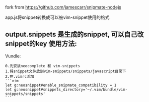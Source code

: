fork from https://github.com/jamescarr/snipmate-nodejs

app.js将snippet转换成可以被vim-snippet使用的格式

output.snippets 是生成的snippet, 可以自己改snippet的key
使用方法:
---
Vundle:

	0.先安装neocomplete 和 vim-snippets
	1.将snippet文件放到vim-snippets/snippets/javascript目录下
	2.在.vimrc添加
	```vim
	let g:neosnippet#enable_snipmate_compatibility = 1
	let g:neosnippet#snippets_directory='~/.vim/bundle/vim-snippets/snippets'
	```

	
